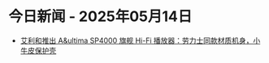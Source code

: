# 今日新闻 - 2025年05月14日
- [艾利和推出 A&ultima SP4000 旗舰 Hi-Fi 播放器：劳力士同款材质机身，小牛皮保护壳](https://www.ithome.com/0/852/794.htm)
